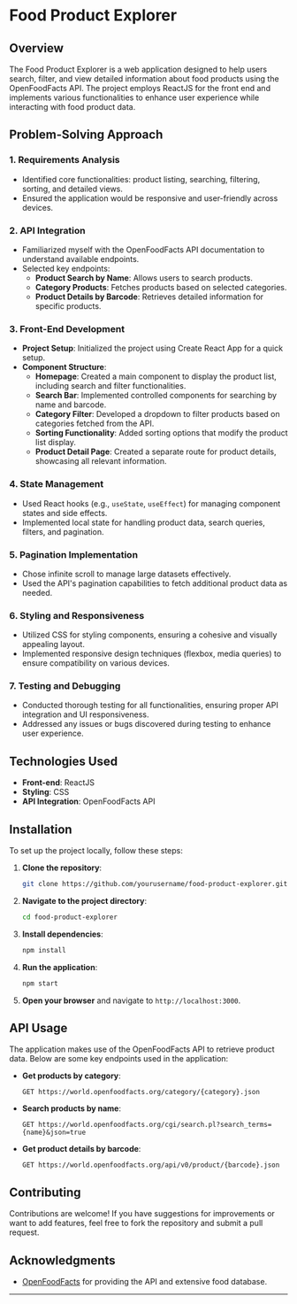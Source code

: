 # Food Product Explorer

## Overview

The Food Product Explorer is a web application designed to help users search, filter, and view detailed information about food products using the OpenFoodFacts API. The project employs ReactJS for the front end and implements various functionalities to enhance user experience while interacting with food product data.

## Problem-Solving Approach

### 1. **Requirements Analysis**
   - Identified core functionalities: product listing, searching, filtering, sorting, and detailed views.
   - Ensured the application would be responsive and user-friendly across devices.

### 2. **API Integration**
   - Familiarized myself with the OpenFoodFacts API documentation to understand available endpoints.
   - Selected key endpoints:
     - **Product Search by Name**: Allows users to search products.
     - **Category Products**: Fetches products based on selected categories.
     - **Product Details by Barcode**: Retrieves detailed information for specific products.

### 3. **Front-End Development**
   - **Project Setup**: Initialized the project using Create React App for a quick setup.
   - **Component Structure**:
     - **Homepage**: Created a main component to display the product list, including search and filter functionalities.
     - **Search Bar**: Implemented controlled components for searching by name and barcode.
     - **Category Filter**: Developed a dropdown to filter products based on categories fetched from the API.
     - **Sorting Functionality**: Added sorting options that modify the product list display.
     - **Product Detail Page**: Created a separate route for product details, showcasing all relevant information.

### 4. **State Management**
   - Used React hooks (e.g., `useState`, `useEffect`) for managing component states and side effects.
   - Implemented local state for handling product data, search queries, filters, and pagination.

### 5. **Pagination Implementation**
   - Chose infinite scroll to manage large datasets effectively.
   - Used the API's pagination capabilities to fetch additional product data as needed.

### 6. **Styling and Responsiveness**
   - Utilized CSS for styling components, ensuring a cohesive and visually appealing layout.
   - Implemented responsive design techniques (flexbox, media queries) to ensure compatibility on various devices.

### 7. **Testing and Debugging**
   - Conducted thorough testing for all functionalities, ensuring proper API integration and UI responsiveness.
   - Addressed any issues or bugs discovered during testing to enhance user experience.

## Technologies Used

- **Front-end**: ReactJS
- **Styling**: CSS
- **API Integration**: OpenFoodFacts API

## Installation

To set up the project locally, follow these steps:

1. **Clone the repository**:
   ```bash
   git clone https://github.com/yourusername/food-product-explorer.git
   ```

2. **Navigate to the project directory**:
   ```bash
   cd food-product-explorer
   ```

3. **Install dependencies**:
   ```bash
   npm install
   ```

4. **Run the application**:
   ```bash
   npm start
   ```

5. **Open your browser** and navigate to `http://localhost:3000`.

## API Usage

The application makes use of the OpenFoodFacts API to retrieve product data. Below are some key endpoints used in the application:

- **Get products by category**:
  ```
  GET https://world.openfoodfacts.org/category/{category}.json
  ```

- **Search products by name**:
  ```
  GET https://world.openfoodfacts.org/cgi/search.pl?search_terms={name}&json=true
  ```

- **Get product details by barcode**:
  ```
  GET https://world.openfoodfacts.org/api/v0/product/{barcode}.json
  ```

## Contributing

Contributions are welcome! If you have suggestions for improvements or want to add features, feel free to fork the repository and submit a pull request.

## Acknowledgments

- [OpenFoodFacts](https://world.openfoodfacts.org/) for providing the API and extensive food database.

---

